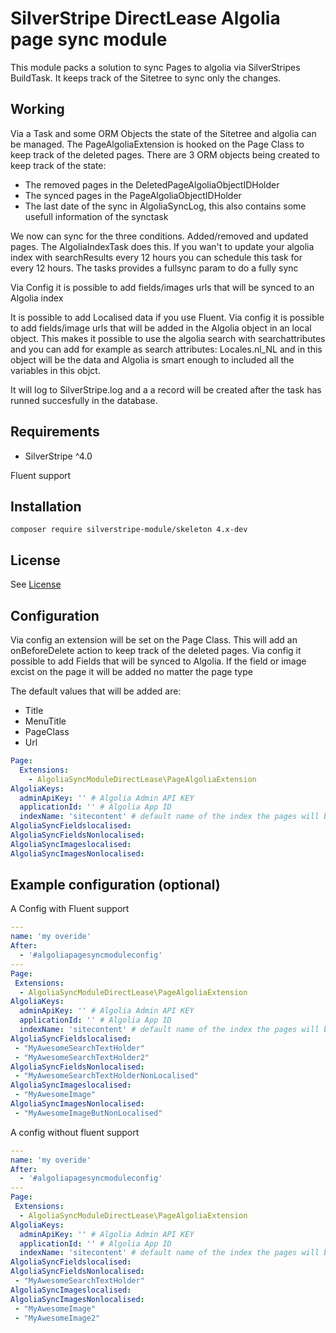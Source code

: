 # SilverStripe DirectLease Algolia page sync module

This module packs a solution to sync Pages to algolia via SilverStripes BuildTask.
It keeps track of the Sitetree to sync only the changes.

## Working
Via a Task and some ORM Objects the state of the Sitetree and algolia can be managed.
The PageAlgoliaExtension is hooked on the Page Class to keep track of the deleted pages.
There are 3 ORM objects being created to keep track of the state:
* The removed pages in the DeletedPageAlgoliaObjectIDHolder
* The synced pages in the PageAlgoliaObjectIDHolder
* The last date of the sync in AlgoliaSyncLog, this also contains some usefull information of the synctask

We now can sync for the three conditions.
Added/removed and updated pages. 
The AlgoliaIndexTask does this. 
If you wan't to update your algolia index with searchResults every 12 hours you can schedule this task for every 12 hours. 
The tasks provides a fullsync param to do a fully sync 

Via Config it is possible to add fields/images urls that will be synced to an Algolia index

It is possible to add Localised data if you use Fluent. Via config it is possible to add fields/image urls that will be added in the Algolia object in an local object. This makes it possible to use the algolia search with searchattributes and you can add for example as search attributes: Locales.nl_NL and in this object will be the data and Algolia is smart enough to included all the variables in this objct.

It will log to SilverStripe.log and a a record will be created after the task has runned succesfully in the database.

## Requirements

* SilverStripe ^4.0

Fluent support 


## Installation

```
composer require silverstripe-module/skeleton 4.x-dev
```


## License
See [License](license)

## Configuration
Via config an extension will be set on the Page Class. This will add an onBeforeDelete action to keep track of the deleted pages.
Via config it possible to add Fields that will be synced to Algolia. If the field or image excist on the page it will be added no matter the page type

The default values that will be added are:
* Title
* MenuTitle
* PageClass
* Url
```yaml
Page:
  Extensions:
    - AlgoliaSyncModuleDirectLease\PageAlgoliaExtension
AlgoliaKeys:
  adminApiKey: '' # Algolia Admin API KEY
  applicationId: '' # Algolia App ID
  indexName: 'sitecontent' # default name of the index the pages will be synced in 
AlgoliaSyncFieldslocalised:
AlgoliaSyncFieldsNonlocalised:
AlgoliaSyncImageslocalised:
AlgoliaSyncImagesNonlocalised:
```


## Example configuration (optional)
A Config with Fluent support 
```yaml
---
name: 'my overide'
After:
  - '#algoliapagesyncmoduleconfig'
---
Page:
 Extensions:
  - AlgoliaSyncModuleDirectLease\PageAlgoliaExtension
AlgoliaKeys:
  adminApiKey: '' # Algolia Admin API KEY
  applicationId: '' # Algolia App ID
  indexName: 'sitecontent' # default name of the index the pages will be synced in 
AlgoliaSyncFieldslocalised:
 - "MyAwesomeSearchTextHolder"
 - "MyAwesomeSearchTextHolder2"
AlgoliaSyncFieldsNonlocalised:
 - "MyAwesomeSearchTextHolderNonLocalised"
AlgoliaSyncImageslocalised:
 - "MyAwesomeImage"
AlgoliaSyncImagesNonlocalised:
 - "MyAwesomeImageButNonLocalised"
```
A config without fluent support

```yaml
---
name: 'my overide'
After:
  - '#algoliapagesyncmoduleconfig'
---
Page:
 Extensions:
  - AlgoliaSyncModuleDirectLease\PageAlgoliaExtension
AlgoliaKeys:
  adminApiKey: '' # Algolia Admin API KEY
  applicationId: '' # Algolia App ID
  indexName: 'sitecontent' # default name of the index the pages will be synced in 
AlgoliaSyncFieldslocalised:
AlgoliaSyncFieldsNonlocalised:
 - "MyAwesomeSearchTextHolder"
AlgoliaSyncImageslocalised:
AlgoliaSyncImagesNonlocalised:
 - "MyAwesomeImage"
 - "MyAwesomeImage2"

```

